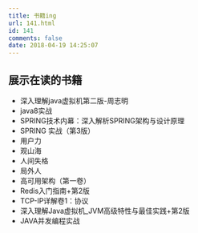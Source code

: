 ```yaml
---
title: 书籍ing
url: 141.html
id: 141
comments: false
date: 2018-04-19 14:25:07
---
```


展示在读的书籍
-------

*   深入理解java虚拟机第二版-周志明
*   java8实战
*   SPRING技术内幕：深入解析SPRING架构与设计原理
*   SPRING 实战（第3版）
*   用户力
*   观山海
*   人间失格
*   局外人
*   高可用架构（第一卷）
*   Redis入门指南+第2版
*   TCP-IP详解卷1：协议
*   深入理解Java虚拟机_JVM高级特性与最佳实践+第2版
*   JAVA并发编程实战